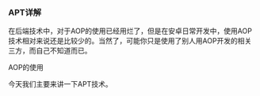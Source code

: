 ### APT详解

在后端技术中，对于AOP的使用已经用烂了，但是在安卓日常开发中，使用AOP技术相对来说还是比较少的。当然了，可能你只是使用了别人用AOP开发的相关三方，而自己不知道而已。

AOP的使用

今天我们主要来讲一下APT技术。

